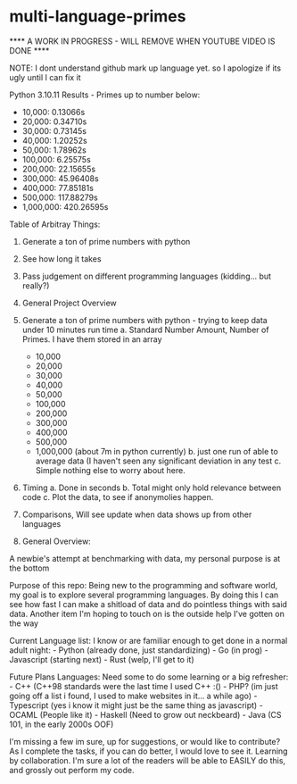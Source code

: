 # multi-language-primes

**** A WORK IN PROGRESS - WILL REMOVE WHEN YOUTUBE VIDEO IS DONE ****

NOTE: I dont understand github mark up language yet. so I apologize if its ugly until I can fix it

Python 3.10.11 Results - Primes up to number below: 
  - 10,000: 0.13066s
  - 20,000: 0.34710s
  - 30,000: 0.73145s
  - 40,000: 1.20252s
  - 50,000: 1.78962s
  - 100,000: 6.25575s
  - 200,000: 22.15655s
  - 300,000: 45.96408s
  - 400,000: 77.85181s
  - 500,000: 117.88279s
  - 1,000,000: 420.26595s


Table of Arbitray Things:
1. Generate a ton of prime numbers with python
2. See how long it takes
3. Pass judgement on different programming languages (kidding... but really?)
4. General Project Overview

1. Generate a ton of prime numbers with python - trying to keep data under 10 minutes run time
  a. Standard Number Amount, Number of Primes.  I have them stored in an array
    - 10,000
    - 20,000
    - 30,000
    - 40,000
    - 50,000
    - 100,000
    - 200,000
    - 300,000
    - 400,000
    - 500,000
    - 1,000,000 (about 7m in python currently)
  b. just one run of able to average data (I haven't seen any significant deviation in any test 
  c. Simple nothing else to worry about here.

2. Timing
  a. Done in seconds
  b. Total might only hold relevance between code
  c. Plot the data, to see if anonymolies happen.

3. Comparisons, Will see update when data shows up from other languages

4. General Overview:

  A newbie's attempt at benchmarking with data, my personal purpose is at the bottom

  Purpose of this repo: Being new to the programming and software world, my goal is to explore several programming languages.  By doing this I   can see how fast I can make a shitload of data and do pointless things with said data. Another item I'm hoping to touch on is the outside help I've gotten on the way  

  Current Language list:
  I know or are familiar enough to get done in a normal adult night:
    - Python (already done, just standardizing)
    - Go (in prog)
    - Javascript (starting next)
    - Rust (welp, I'll get to it)
  
  Future Plans Languages:
  Need some to do some learning or a big refresher:
    - C++  (C++98 standards were the last time I used C++ :()
    - PHP? (im just going off a list i found, I used to make websites in it... a while ago)
    - Typescript (yes i know it might just be the same thing as javascript)
    - OCAML (People like it)
    - Haskell (Need to grow out neckbeard)
    - Java (CS 101, in the early 2000s OOF) 

  I'm missing a few im sure, up for suggestions, or would like to contribute? As I complete the tasks, if you can do better, I would love to see it. Learning by collaboration.  I'm sure a lot of the readers will be able to EASILY do this, and grossly out perform my code.





